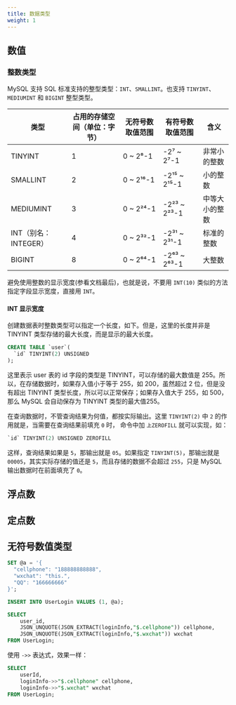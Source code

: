 ```yaml
---
title: 数据类型
weight: 1
---
```


## 数值

### 整数类型

MySQL 支持 SQL 标准支持的整型类型：`INT`、`SMALLINT`。也支持 `TINYINT`、`MEDIUMINT` 和 `BIGINT` 整型类型。

| 类型 | 占用的存储空间（单位：字节） | 无符号数取值范围 | 有符号数取值范围 | 含义 |
| --- | --- | --- | --- | --- |
| TINYINT | 1 | 0 ~ 2⁸-1 | -2⁷ ~ 2⁷-1  | 非常小的整数 |
| SMALLINT | 2 | 0 ~ 2¹⁶-1 | -2¹⁵ ~ 2¹⁵-1 | 小的整数 |
| MEDIUMINT | 3 | 0 ~ 2²⁴-1 | -2²³ ~ 2²³-1 | 中等大小的整数 |
| INT（别名：INTEGER） | 4 | 0 ~ 2³²-1 | -2³¹ ~ 2³¹-1 | 标准的整数 |
| BIGINT | 8 | 0 ~ 2⁶⁴-1 | -2⁶³ ~ 2⁶³-1 | 大整数 |


避免使用整数的显示宽度(参看文档最后)，也就是说，不要用 `INT(10)` 类似的方法指定字段显示宽度，直接用 `INT`。

#### INT 显示宽度

创建数据表时整数类型可以指定一个长度，如下。但是，这里的长度并非是 TINYINT 类型存储的最大长度，而是显示的最大长度。
```sql
CREATE TABLE `user`(
  `id` TINYINT(2) UNSIGNED
);
```
这里表示 user 表的 id 字段的类型是 TINYINT，可以存储的最大数值是 255。所以，在存储数据时，如果存入值小于等于 255，如 200，虽然超过 2 位，但是没有超出 TINYINT 类型长度，所以可以正常保存；如果存入值大于 255，如 500，那么 MySQL 会自动保存为 TINYINT 类型的最大值255。

在查询数据时，不管查询结果为何值，都按实际输出。这里 `TINYINT(2)` 中 `2` 的作用就是，当需要在查询结果前填充 `0` 时，
命令中加 `上ZEROFILL` 就可以实现，如：
```sql
`id` TINYINT(2) UNSIGNED ZEROFILL
```

这样，查询结果如果是 `5`，那输出就是 `05`。如果指定 `TINYINT(5)`，那输出就是 `00005`，其实实际存储的值还是 `5`，而且存储的数据不会超过 `255`，只是 MySQL 输出数据时在前面填充了 `0`。


## 浮点数

## 定点数

## 无符号数值类型


```sql
SET @a = '{
  "cellphone": "188888888888",
  "wxchat": "this.",
  "QQ": "166666666"
}';

INSERT INTO UserLogin VALUES (1, @a);
```

```sql
SELECT 
    user_id,
    JSON_UNQUOTE(JSON_EXTRACT(loginInfo,"$.cellphone")) cellphone,
    JSON_UNQUOTE(JSON_EXTRACT(loginInfo,"$.wxchat")) wxchat
FROM UserLogin;
```

使用 `->>` 表达式，效果一样：

```sql
SELECT
    userId,
    loginInfo->>"$.cellphone" cellphone,
    loginInfo->>"$.wxchat" wxchat
FROM UserLogin;
```